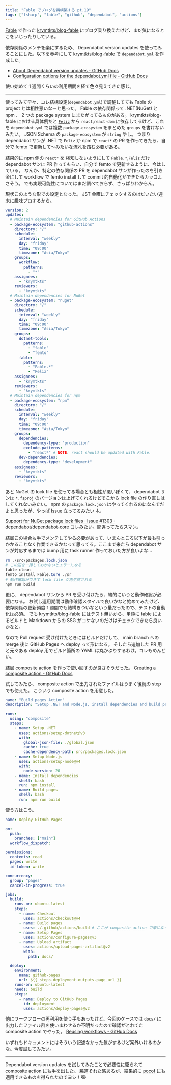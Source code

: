 ```yaml
---
title: "Fable でブログを再構築する pt.19"
tags: ["fsharp", "fable", "github", "dependabot", "actions"]
---
```


[Fable](https://fable.io/) で作った [krymtkts/blog-fable](https://github.com/krymtkts/blog-fable) にブログ乗り換えたけど、まだ気になるとこをいじったりしている。

依存関係のメンテを楽にするため、 Dependabot version updates を使ってみることにした。以下を参考にして [krymtkts/blog-fable](https://github.com/krymtkts/blog-fable) で `dependabot.yml` を作成した。

- [About Dependabot version updates - GitHub Docs](https://docs.github.com/en/code-security/dependabot/dependabot-version-updates/about-dependabot-version-updates)
- [Configuration options for the dependabot.yml file - GitHub Docs](https://docs.github.com/en/code-security/dependabot/dependabot-version-updates/configuration-options-for-the-dependabot.yml-file#rebase-strategy)

使い始めて 1 週間くらいの利用期間を経て色々見えてきた感じ。

---

使ってみて早々、コレ結構設定(`dependabot.yml`)で調整してても Fable の project とは相性悪いなーと思った。
Fable の依存関係って .NET(NuGet) と npm 、 2 つの package system にまたがってるものがある。
krymtkts/blog-fable における具体例だと [`Feliz`](https://github.com/Zaid-Ajaj/Feliz) から `react`,`react-dom` に依存してるけど、これを `dependabot.yml` では複数 `package-ecosystem` をまとめた `groups` を書けないみたい。 JSON Schema の `package-ecosystem` が `string` やし。
つまり dependabot サンが .NET で `Feliz` か npm で `react*` の PR を作ってきたら、自分で femto で更新して～みたいな流れを踏む必要がある。

結果的に npm 側の `react*` を 検知しないようにして `Fable.*`,`Feliz` だけ dependabot サンに PR 作ってもらい、自分で femto で更新するように、今はしている。
なんか、特定の依存関係の PR を dependabot サンが作ったのを引き金にして workflow で femto install して commit 的自動化ができたらカッコよさそう。
でも実現可能性についてはまだ調べておらず、さっぱりわからん。

現状このような形での設定となった。
JST 金曜にチェックするのはだいたい週末に趣味プロするから。

```yaml
version: 2
updates:
  # Maintain dependencies for GitHub Actions
  - package-ecosystem: "github-actions"
    directory: "/"
    schedule:
      interval: "weekly"
      day: "friday"
      time: "09:00"
      timezone: "Asia/Tokyo"
    groups:
      workflow:
        patterns:
          - "*"
    assignees:
      - "krymtkts"
    reviewers:
      - "krymtkts"
  # Maintain dependencies for NuGet
  - package-ecosystem: "nuget"
    directory: "/"
    schedule:
      interval: "weekly"
      day: "friday"
      time: "09:00"
      timezone: "Asia/Tokyo"
    groups:
      dotnet-tools:
        patterns:
          - "fable"
          - "femto"
      fable:
        patterns:
          - "Fable.*"
          - "Feliz"
    assignees:
      - "krymtkts"
    reviewers:
      - "krymtkts"
  # Maintain dependencies for npm
  - package-ecosystem: "npm"
    directory: "/"
    schedule:
      interval: "weekly"
      day: "friday"
      time: "09:00"
      timezone: "Asia/Tokyo"
    groups:
      dependencies:
        dependency-type: "production"
        exclude-patterns:
          - "react*" # NOTE: react should be updated with Fable.
      dev-dependencies:
        dependency-type: "development"
    assignees:
      - "krymtkts"
    reviewers:
      - "krymtkts"
```

あと NuGet の lock file を使ってる場合とも相性が悪いぽくて、 dependabot サンは `*.fsproj` のバージョンは上げてくれるけどそこから lock file の作り直しはしてくれないみたい。
npm の `package.lock.json` はやってくれるのになんでだよと思ったが、やっぱ Issue 立ってるみたい ↓。

[Support for NuGet package lock files · Issue #1303 · dependabot/dependabot-core](https://github.com/dependabot/dependabot-core/issues/1303) コレみたい。間違ってたらスマン。

結局この場合も手でメンテしてやる必要があって、いまんところ以下が最も引っかかることなく作業できるかなって思ってる。ここまで来たら dependabot サンが対応するまでは bump 用に task runner 作っておいた方が良いよな...

```powershell
rm .\src\packages.lock.json
# この辺を一掃しておかないとエラーになる
fable clean
femto install Fable.Core ./sr
# 動作確認ができて lock file が再生成される
npm run build
```

更に、 dependabot サンから PR を受け付けたら、端的にいうと動作確認が必要になる。
お試し運用期間は動作確認スタイルで良いかなと始めてみたけど、依存関係の更新頻度 1 週間でも結構きついなという量だったので、テストの自動化は必須。
でも krymtkts/blog-fable にはテスト無いから、単純に fable によるビルドと Markdown からの SSG がコケないのだけはチェックできたら良いかなと。

なので Pull request 受け付けたときにはビルドだけして、 main branch への merge 後に GitHub Pages へ deploy って形になる。
そしたら追加した PR 用と元々ある deploy 用でビルド箇所の YAML は丸かぶりするわけ。コレもめんどい。

結局 composite action を作って使い回すのが良さそうだった。
[Creating a composite action - GitHub Docs](https://docs.github.com/en/actions/creating-actions/creating-a-composite-action)

試してみたら、 composite action で出力されたファイルはうまく後続の step でも使えた。
こういう composite action を用意した。

```yaml
name: "Build pages Action"
description: "Setup .NET and Node.js, install dependencies and build pages."

runs:
  using: "composite"
  steps:
    - name: Setup .NET
      uses: actions/setup-dotnet@v3
      with:
        global-json-file: ./global.json
        cache: true
        cache-dependency-path: src/packages.lock.json
    - name: Setup Node.js
      uses: actions/setup-node@v4
      with:
        node-version: 20
    - name: Install dependencies
      shell: bash
      run: npm install
    - name: Build pages
      shell: bash
      run: npm run build
```

使う方はこう。

```yml
name: Deploy GitHub Pages

on:
  push:
    branches: ["main"]
  workflow_dispatch:

permissions:
  contents: read
  pages: write
  id-token: write

concurrency:
  group: "pages"
  cancel-in-progress: true

jobs:
  build:
    runs-on: ubuntu-latest
    steps:
      - name: Checkout
        uses: actions/checkout@v4
      - name: Build pages
        uses: ./.github/actions/build # ここが composite action で楽になっている
      - name: Setup Pages
        uses: actions/configure-pages@v3
      - name: Upload artifact
        uses: actions/upload-pages-artifact@v2
        with:
          path: docs/

  deploy:
    environment:
      name: github-pages
      url: ${{ steps.deployment.outputs.page_url }}
    runs-on: ubuntu-latest
    needs: build
    steps:
      - name: Deploy to GitHub Pages
        id: deployment
        uses: actions/deploy-pages@v2
```

他にワークフローの再利用を使う手もあったけど、今回のケースでは `docs/` に出力したファイル群を使いまわせるか不明だったので確認がとれてた composite action でやった。 [Reusing workflows - GitHub Docs](https://docs.github.com/en/actions/using-workflows/reusing-workflows)

いずれもドキュメントにはそういう記述なかった気がするけど案外いけるのかな。今度試してみたい。

---

Dependabot version updates を試してみたことで必要性に駆られて composite action にも手を出した。
脇道それた感あるが、結果的に [pocof](https://github.com/krymtkts/pocof) にも適用できるものを得られたのでヨシ！😹
